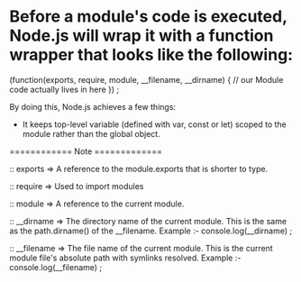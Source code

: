 
# Before a module's code is executed, Node.js will wrap it with a function wrapper that looks like the following:


(function(exports, require, module, __filename, __dirname) {
    // our Module code actually lives in here
}) ;


By doing this, Node.js achieves a few things:

* It keeps top-level variable (defined with var, const or let) scoped to the module rather than the global object.


============ Note  =============

:: exports => A reference to the module.exports that is shorter to type.

:: require => Used to import modules

:: module => A reference to the current module.

:: __dirname => The directory name of the current module. This is the same as the path.dirname() of the __filename.
     Example :- console.log(__dirname) ;

:: __filename => The file name of the current module. This is the current module file's absolute path with symlinks resolved.
     Example :- console.log(__filename) ;
